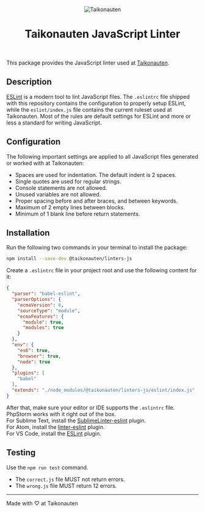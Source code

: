 <p align="center">
  <img src="https://i.imgur.com/dV1aZjJ.png" title="Taikonauten">
</p>

<h1 align="center">Taikonauten JavaScript Linter</h1>

<p>&nbsp;</p>

This package provides the JavaScript linter used at [Taikonauten](https://taikonauten.com).

## Description

[ESLint](https://eslint.org/) is a modern tool to lint JavaScript files. The `.eslintrc` file shipped with this repository contains the configuration to properly setup ESLint, while the `eslint/index.js` file contains the current ruleset used at Taikonauten. Most of the rules are default settings for ESLint and more or less a standard for writing JavaScript.

## Configuration

The following important settings are applied to all JavaScript files generated or worked with at Taikonauten:

* Spaces are used for indentation. The default indent is 2 spaces.
* Single quotes are used for regular strings.
* Console statements are not allowed.
* Unused variables are not allowed.
* Proper spacing before and after braces, and between keywords.
* Maximum of 2 empty lines between blocks.
* Minimum of 1 blank line before return statements.

## Installation

Run the following two commands in your terminal to install the package:

```bash
npm install --save-dev @taikonauten/linters-js
```

Create a `.eslintrc` file in your project root and use the following content for it:

```json
{
  "parser": "babel-eslint",
  "parserOptions": {
    "ecmaVersion": 6,
    "sourceType": "module",
    "ecmaFeatures": {
      "module": true,
      "modules": true
    }
  },
  "env": {
    "es6": true,
    "browser": true,
    "node": true
  },
  "plugins": [
    "babel"
  ],
  "extends": "./node_modules/@taikonauten/linters-js/eslint/index.js"
}

```

After that, make sure your editor or IDE supports the `.eslintrc` file. PhpStorm works with it right out of the box.  
For Sublime Text, install the [SublimeLinter-eslint](https://github.com/SublimeLinter/SublimeLinter-eslint) plugin.  
For Atom, install the [linter-eslint](https://atom.io/packages/linter-eslint) plugin.  
For VS Code, install the [ESLint](https://marketplace.visualstudio.com/items?itemName=dbaeumer.vscode-eslint) plugin.

## Testing

Use the `npm run test` command.

* The `correct.js` file MUST not return errors.
* The `wrong.js` file MUST return 12 errors.

---

Made with ♡ at Taikonauten
